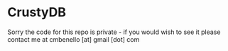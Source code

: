 # CrustyDB
Sorry the code for this repo is private - if you would wish to see it please contact me at cmbenello [at] gmail [dot] com
